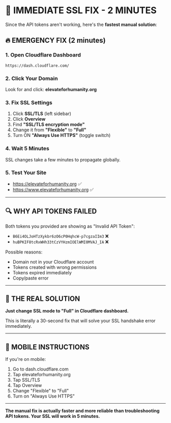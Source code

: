 # 🚨 IMMEDIATE SSL FIX - 2 MINUTES

Since the API tokens aren't working, here's the **fastest manual solution**:

## 🔥 EMERGENCY FIX (2 minutes)

### 1. Open Cloudflare Dashboard
```
https://dash.cloudflare.com/
```

### 2. Click Your Domain
Look for and click: **elevateforhumanity.org**

### 3. Fix SSL Settings
1. Click **SSL/TLS** (left sidebar)
2. Click **Overview**
3. Find **"SSL/TLS encryption mode"**
4. Change it from **"Flexible"** to **"Full"**
5. Turn ON **"Always Use HTTPS"** (toggle switch)

### 4. Wait 5 Minutes
SSL changes take a few minutes to propagate globally.

### 5. Test Your Site
- https://elevateforhumanity.org ✅
- https://www.elevateforhumanity.org ✅

---

## 🔍 WHY API TOKENS FAILED

Both tokens you provided are showing as "Invalid API Token":
- `B6Ei4OLJoHTzXykbr6zO6cP0HqhcW-p7cgzaIIm3` ❌
- `huBPKIF8tcRxWHh33tCzVYHzmIOElWMI0MVAJ_IA` ❌

Possible reasons:
- Domain not in your Cloudflare account
- Tokens created with wrong permissions
- Tokens expired immediately
- Copy/paste error

---

## 🎯 THE REAL SOLUTION

**Just change SSL mode to "Full" in Cloudflare dashboard.**

This is literally a 30-second fix that will solve your SSL handshake error immediately.

---

## 📱 MOBILE INSTRUCTIONS

If you're on mobile:
1. Go to dash.cloudflare.com
2. Tap elevateforhumanity.org
3. Tap SSL/TLS
4. Tap Overview
5. Change "Flexible" to "Full"
6. Turn on "Always Use HTTPS"

---

**The manual fix is actually faster and more reliable than troubleshooting API tokens. Your SSL will work in 5 minutes.**